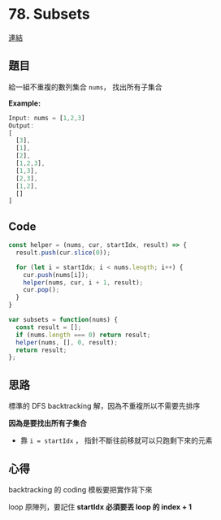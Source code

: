 # 78. Subsets

[連結](https://leetcode.com/problems/subsets/)

## 題目
給一組不重複的數列集合 `nums`， 找出所有子集合

**Example:**

```javascript
Input: nums = [1,2,3]
Output:
[
  [3],
  [1],
  [2],
  [1,2,3],
  [1,3],
  [2,3],
  [1,2],
  []
]
```


## Code
```javascript
const helper = (nums, cur, startIdx, result) => {
  result.push(cur.slice(0));

  for (let i = startIdx; i < nums.length; i++) {
    cur.push(nums[i]);
    helper(nums, cur, i + 1, result);
    cur.pop();
  }
}

var subsets = function(nums) {
  const result = [];
  if (nums.length === 0) return result;
  helper(nums, [], 0, result);
  return result;
};
```

## 思路

標準的 DFS backtracking 解，因為不重複所以不需要先排序

**因為是要找出所有子集合**

  * 靠 `i = startIdx` ， 指針不斷往前移就可以只跑剩下來的元素

## 心得

backtracking 的 coding 模板要把實作背下來

loop 原陣列，要記住 **startIdx 必須要丟 loop 的 index + 1**


